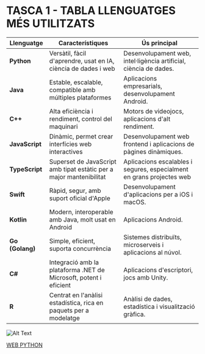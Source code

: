 # TASCA 1 - TABLA LLENGUATGES MÉS UTILITZATS

| **Llenguatge**   | **Característiques**                                                  | **Ús principal**                                           |
|------------------|-----------------------------------------------------------------------|------------------------------------------------------------|
| **Python**       | Versàtil, fàcil d'aprendre, usat en IA, ciència de dades i web        | Desenvolupament web, intel·ligència artificial, ciència de dades.|
| **Java**         | Estable, escalable, compatible amb múltiples plataformes              | Aplicacions empresarials, desenvolupament Android.|
| **C++**          | Alta eficiència i rendiment, control del maquinari                    | Motors de videojocs, aplicacions d'alt rendiment.|
| **JavaScript**   | Dinàmic, permet crear interfícies web interactives                    | Desenvolupament web frontend i aplicacions de pàgines dinàmiques.|
| **TypeScript**   | Superset de JavaScript amb tipat estàtic per a major mantenibilitat   | Aplicacions escalables i segures, especialment en grans projectes web|
| **Swift**        | Ràpid, segur, amb suport oficial d'Apple                              | Desenvolupament d'aplicacions per a iOS i macOS.|
| **Kotlin**       | Modern, interoperable amb Java, molt usat en Android                  | Aplicacions Android.|
| **Go (Golang)**  | Simple, eficient, suporta concurrència                                | Sistemes distribuïts, microserveis i aplicacions al núvol.|
| **C#**           | Integració amb la plataforma .NET de Microsoft, potent i eficient     | Aplicacions d'escriptori, jocs amb Unity.|
| **R**            | Centrat en l'anàlisi estadística, rica en paquets per a modelatge     | Anàlisi de dades, estadística i visualització gràfica.|

![ Alt Text](IMG/python.jpg)

[WEB PYTHON](https://www.python.org)